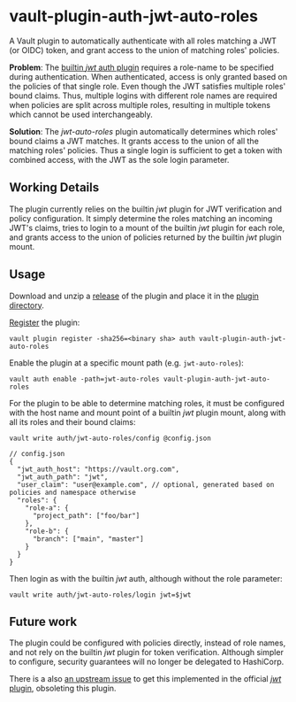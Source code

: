 # vault-plugin-auth-jwt-auto-roles

A Vault plugin to automatically authenticate with all roles matching a JWT (or
OIDC) token, and grant access to the union of matching roles' policies.

**Problem**: The [builtin _jwt_ auth
plugin](https://github.com/hashicorp/vault-plugin-auth-jwt) requires a role-name
to be specified during authentication. When authenticated, access is only
granted based on the policies of that single role. Even though the JWT satisfies
multiple roles' bound claims. Thus, multiple logins with different role names
are required when policies are split across multiple roles, resulting in
multiple tokens which cannot be used interchangeably.

**Solution**: The _jwt-auto-roles_ plugin automatically determines which roles'
bound claims a JWT matches. It grants access to the union of all the matching
roles' policies. Thus a single login is sufficient to get a token with combined
access, with the JWT as the sole login parameter.

## Working Details

The plugin currently relies on the builtin _jwt_ plugin for JWT verification and
policy configuration. It simply determine the roles matching an incoming JWT's
claims, tries to login to a mount of the builtin _jwt_ plugin for each role, and
grants access to the union of policies returned by the builtin _jwt_ plugin
mount.

## Usage

Download and unzip a
[release](https://github.com/statnett/vault-plugin-auth-jwt-auto-roles/releases)
of the plugin and place it in the [plugin
directory](https://developer.hashicorp.com/vault/docs/configuration#plugin_directory).

[Register](https://developer.hashicorp.com/vault/docs/commands/plugin/register)
the plugin:

`vault plugin register -sha256=<binary sha> auth vault-plugin-auth-jwt-auto-roles`

Enable the plugin at a specific mount path (e.g. `jwt-auto-roles`):

`vault auth enable -path=jwt-auto-roles vault-plugin-auth-jwt-auto-roles`

For the plugin to be able to determine matching roles, it must be configured
with the host name and mount point of a builtin _jwt_ plugin mount, along with
all its roles and their bound claims:

`vault write auth/jwt-auto-roles/config @config.json`

```json5
// config.json
{
  "jwt_auth_host": "https://vault.org.com",
  "jwt_auth_path": "jwt",
  "user_claim": "user@example.com", // optional, generated based on policies and namespace otherwise
  "roles": {
    "role-a": {
      "project_path": ["foo/bar"]
    },
    "role-b": {
      "branch": ["main", "master"]
    }
  }
}
```

Then login as with the builtin _jwt_ auth, although without the role parameter:

`vault write auth/jwt-auto-roles/login jwt=$jwt`

## Future work

The plugin could be configured with policies directly, instead of role names,
and not rely on the builtin _jwt_ plugin for token verification. Although
simpler to configure, security guarantees will no longer be delegated to
HashiCorp.

There is a also [an upstream issue](https://github.com/hashicorp/vault/issues/23279)
to get this implemented in the official [_jwt_ plugin](https://github.com/hashicorp/vault-plugin-auth-jwt), obsoleting this plugin.
